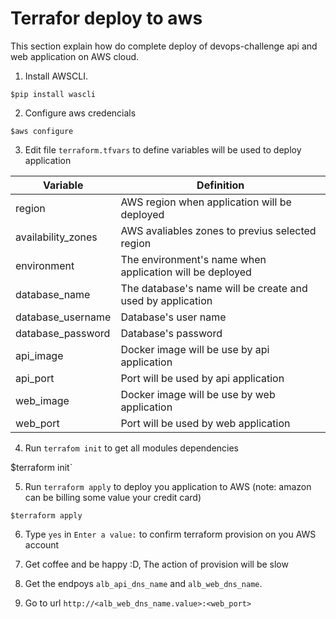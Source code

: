 # Terrafor deploy to aws

This section explain how do complete deploy of devops-challenge api and web application on AWS cloud.

1. Install AWSCLI.
  
  `$pip install wascli`

2. Configure aws credencials

`$aws configure`

3. Edit file `terraform.tfvars` to define variables will be used to deploy application

|Variable|Definition|
|---|---|
|region|AWS region when application will be deployed|
|availability_zones|AWS avaliables zones to previus selected region|
|environment|The environment's name when application will be deployed|
|database_name| The database's name will be create and used by application|
|database_username|Database's user name|
|database_password|Database's password|
|api_image|Docker image will be use by api application|
|api_port|Port will be used by api application|
|web_image|Docker image will be use by web application|
|web_port|Port will be used by web application|

4. Run `terrafom init` to get all modules dependencies

$terraform init`

5. Run `terraform apply` to deploy you application to AWS (note: amazon can be billing some value your credit card)

`$terraform apply`

6. Type `yes` in `Enter a value:` to confirm terraform provision on you AWS account

7. Get coffee and be happy :D, The action of provision will be slow

6. Get the endpoys `alb_api_dns_name` and `alb_web_dns_name`.

7. Go to url `http://<alb_web_dns_name.value>:<web_port>` 